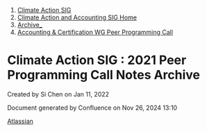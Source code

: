 1. [Climate Action SIG](index.html)
2. [Climate Action and Accounting SIG Home](Climate-Action-and-Accounting-SIG-Home_19005445.html)
3. [Archive\_](Archive__19006062.html)
4. [Accounting &amp; Certification WG Peer Programming Call](19006574.html)

# Climate Action SIG : 2021 Peer Programming Call Notes Archive

Created by Si Chen on Jan 11, 2022

Document generated by Confluence on Nov 26, 2024 13:10

[Atlassian](http://www.atlassian.com/)
